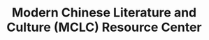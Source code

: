 ---
objectid: '15'
title: Modern Chinese Literature and Culture (MCLC) Resource Center
alternatetitle:
external_url: https://u.osu.edu/mclc/
category: Recommended Subject Guides, Bibliographies, and Translations
institution: The Ohio State University
description: Collection of bibliographies in the field of contemporary Chinese literature
  and a directory of online resources and a blog on the same topics.
layout: resource
---